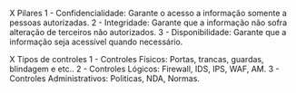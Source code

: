 X Pilares
1 - Confidencialidade: Garante o acesso a informação somente a pessoas autorizadas.
2 - Integridade: Garante que a informação não sofra alteração de terceiros não autorizados.
3 - Disponibilidade: Garante que a informação seja acessível quando necessário.

X Tipos de controles
1 - Controles Físicos: Portas, trancas, guardas, blindagem e etc..
2 - Controles Lógicos: Firewall, IDS, IPS, WAF, AM.
3 - Controles Administrativos: Politicas, NDA, Normas.

